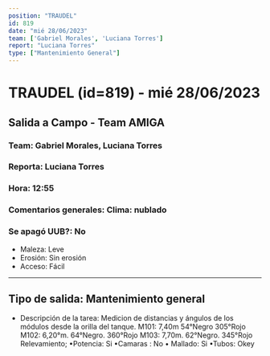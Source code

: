 ```yaml
---
position: "TRAUDEL"
id: 819
date: "mié 28/06/2023"
team: ['Gabriel Morales', 'Luciana Torres']
report: "Luciana Torres"
type: ["Mantenimiento General"]
---
```


# TRAUDEL (id=819) - mié 28/06/2023
## Salida a Campo - Team AMIGA
### Team: Gabriel Morales, Luciana Torres
### Reporta: Luciana Torres
### Hora: 12:55
### Comentarios generales: Clima: nublado 
### Se apagó UUB?: No 
- Maleza: Leve
- Erosión: Sin erosión
- Acceso: Fácil
---------
## Tipo de salida: Mantenimiento general
   - Descripción de la tarea: Medicion de distancias y ángulos de los módulos desde la orilla del tanque. 
M101: 7,40m 54°Negro 305°Rojo
M102: 6,20°m. 64°Negro.  360°Rojo 
M103: 7,70m.  62°Negro. 345°Rojo 
Relevamiento; 
•Potencia: Si
•Camaras : No
• Mallado: Si 
•Tubos: Okey
